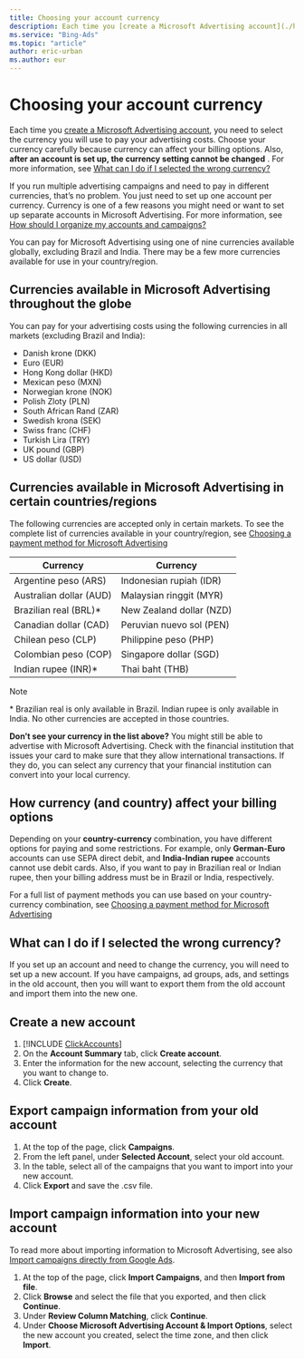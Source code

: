 ```yaml
---
title: Choosing your account currency
description: Each time you [create a Microsoft Advertising account](./hlp_BA_PROC_CreateAcctSelfServe.md), you need to select the currency you will use to pay your advertising costs.
ms.service: "Bing-Ads"
ms.topic: "article"
author: eric-urban
ms.author: eur
---
```


# Choosing your account currency

Each time you [create a Microsoft Advertising account](./hlp_BA_PROC_CreateAcctSelfServe.md), you need to select the currency you will use to pay your advertising costs. Choose your currency carefully because currency can affect your billing options. Also, **after an account is set up, the currency setting cannot be changed** . For more information, see [What can I do if I selected the wrong currency?](#WrongCurrency)

If you run multiple advertising campaigns and need to pay in different currencies, that’s no problem. You just need to set up one account per currency. Currency is one of a few reasons you might need or want to set up separate accounts in Microsoft Advertising. For more information, see [How should I organize my accounts and campaigns?](./hlp_BA_CONC_AboutAccts.md)

You can pay for Microsoft Advertising using one of nine currencies available globally, excluding Brazil and India. There may be a few more currencies available for use in your country/region.

## Currencies available in Microsoft Advertising throughout the globe

You can pay for your advertising costs using the following currencies in all markets (excluding Brazil and India):

- Danish krone (DKK)
- Euro (EUR)
- Hong Kong dollar (HKD)
- Mexican peso (MXN)
- Norwegian krone (NOK)
- Polish Zloty (PLN)
- South African Rand (ZAR)
- Swedish krona (SEK)
- Swiss franc (CHF)
- Turkish Lira (TRY)
- UK pound (GBP)
- US dollar (USD)

## Currencies available in Microsoft Advertising in certain countries/regions

The following currencies are accepted only in certain markets. To see the complete list of currencies available in your country/region, see [Choosing a payment method for Microsoft Advertising](./hlp_BA_CONC_PaymentMethodsV2.md)

|Currency|Currency|
|---|---|
|Argentine peso (ARS)|Indonesian rupiah (IDR)|
|Australian dollar (AUD)|Malaysian ringgit (MYR)|
|Brazilian real (BRL)\*|New Zealand dollar (NZD)|
|Canadian dollar (CAD)|Peruvian nuevo sol (PEN)|
|Chilean peso (CLP)|Philippine peso (PHP)|
|Colombian peso (COP)|Singapore dollar (SGD)|
|Indian rupee (INR)\*|Thai baht (THB)|

 
> [!NOTE]
> \* Brazilian real is only available in Brazil. Indian rupee is only available in India. No other currencies are accepted in those countries.

**Don’t see your currency in the list above?**  You might still be able to advertise with Microsoft Advertising. Check with the financial institution that issues your card to make sure that they allow international transactions. If they do, you can select any currency that your financial institution can convert into your local currency.

## How currency (and country) affect your billing options

Depending on your **country-currency** combination, you have different options for paying and some restrictions. For example, only **German-Euro** accounts can use SEPA direct debit, and **India-Indian rupee** accounts cannot use debit cards. Also, if you want to pay in Brazilian real or Indian rupee, then your billing address must be in Brazil or India, respectively.

For a full list of payment methods you can use based on your country-currency combination, see [Choosing a payment method for Microsoft Advertising](./hlp_BA_CONC_PaymentMethodsV2.md)

<anchor id="WrongCurrency" />

## What can I do if I selected the wrong currency?

If you set up an account and need to change the currency, you will need to set up a new account. If you have campaigns, ad groups, ads, and settings in the old account, then you will want to export them from the old account and import them into the new one.

## Create a new account
1. [!INCLUDE [ClickAccounts](./includes/ClickAccounts.md)]
1. On the **Account Summary** tab, click **Create account**.
1. Enter the information for the new account, selecting the currency that you want to change to.
1. Click **Create**.

## Export campaign information from your old account
1. At the top of the page, click **Campaigns**.
1. From the left panel, under **Selected Account**, select your old account.
1. In the table, select all of the campaigns that you want to import into your new account.
1. Click **Export** and save the .csv file.

## Import campaign information into your new account
To read more about importing information to Microsoft Advertising, see also [Import campaigns directly from Google Ads](./hlp_BA_PROC_ImportCampaign.md).

1. At the top of the page, click **Import Campaigns**, and then **Import from file**.
1. Click **Browse** and select the file that you exported, and then click **Continue**.
1. Under **Review Column Matching**, click **Continue**.
1. Under **Choose Microsoft Advertising Account &amp;  Import Options**, select the new account you created, select the time zone, and then click **Import**.


